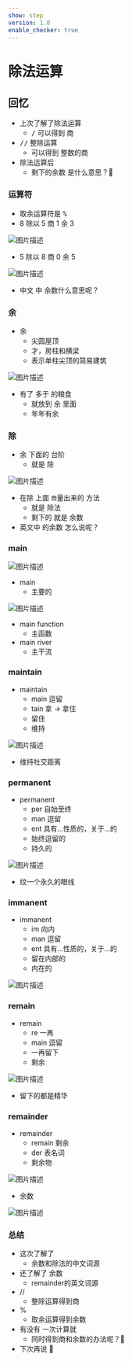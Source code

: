 ```yaml
---
show: step
version: 1.0
enable_checker: true
---
```


# 除法运算

## 回忆

- 上次了解了除法运算
	- <kbd>/</kbd> 可以得到 商
- <kbd>/</kbd><kbd>/</kbd> 整除运算
	- 可以得到 整数的商
- 除法运算后
	- 剩下的余数 是什么意思？🤪

### 运算符

- 取余运算符是 <kbd>%</kbd>
- 8 除以 5 商 1 余 3

![图片描述](https://doc.shiyanlou.com/courses/uid1190679-20230928-1695909555463)

- 5 除以 8 商 0 余 5

![图片描述](https://doc.shiyanlou.com/courses/uid1190679-20230928-1695909517150)

- 中文 中 余数什么意思呢？

### 余

- 余
	- 尖圆屋顶
	- 才，房柱和横梁
	- 表示单柱尖顶的简易建筑

![图片描述](https://doc.shiyanlou.com/courses/uid1190679-20230813-1691891709566)

- 有了 多于 的粮食 
	- 就放到 余 里面
	- 年年有余

### 除

- 余 下面的 台阶 
	- 就是 除

![图片描述](https://doc.shiyanlou.com/courses/uid1190679-20230813-1691891878509)

- 在除 上面 `商`量出来的 方法 
	- 就是 除法
	- 剩下的 就是 余数
- 英文中 的余数 怎么说呢？

### main

![图片描述](https://doc.shiyanlou.com/courses/uid1190679-20230813-1691891306427)

- main
	- 主要的

![图片描述](https://doc.shiyanlou.com/courses/uid1190679-20231004-1696424725363)

- main function 
	- 主函数
- main river
	- 主干流

### maintain

- maintain
	- main 逗留 
	- tain 拿 → 拿住
	- 留住 
	- 维持

![图片描述](https://doc.shiyanlou.com/courses/uid1190679-20231004-1696424839893)

- 维持社交距离


### permanent

- permanent 
	- per 自始至终 
	- man 逗留 
	- ent 具有…性质的，关于…的 
	- 始终逗留的 
	- 持久的

![图片描述](https://doc.shiyanlou.com/courses/uid1190679-20231004-1696425058796)

- 纹一个永久的眼线

### immanent

- immanent
	- im 向内 
	- man 逗留 
	- ent 具有…性质的，关于…的 
	- 留在内部的 
	- 内在的

![图片描述](https://doc.shiyanlou.com/courses/uid1190679-20231004-1696425274970)

### remain

- remain
	- re 一再 
	- main 逗留 
	- 一再留下 
	- 剩余

![图片描述](https://doc.shiyanlou.com/courses/uid1190679-20231004-1696425574358)

- 留下的都是精华 

### remainder

- remainder	
	- remain 剩余 
	- der 表名词 
	- 剩余物

![图片描述](https://doc.shiyanlou.com/courses/uid1190679-20210820-1629442666338)

- 余数

![图片描述](https://doc.shiyanlou.com/courses/uid1190679-20231004-1696426099608)

### 总结

- 这次了解了
	- 余数和除法的中文词源
- 还了解了 余数
	- remainder的英文词源
- // 
	- 整除运算得到商
- %
	- 取余运算得到余数
- 有没有 一次计算就
	- 同时得到商和余数的办法呢？🤪
- 下次再说 👋
